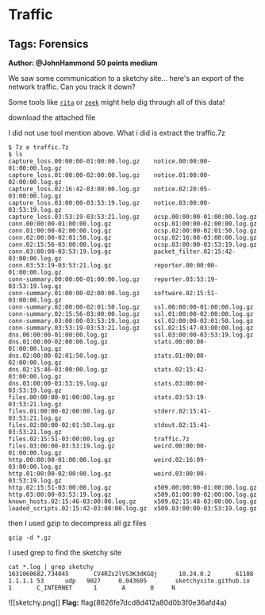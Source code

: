 # Traffic
## Tags: Forensics
**Author: @JohnHammond**
**50 points medium**

We saw some communication to a sketchy site... here's an export of the network traffic. Can you track it down?  
  
Some tools like [`rita`](https://github.com/activecm/rita) or [`zeek`](https://github.com/zeek/zeek) might help dig through all of this data!

download the attached file

I did not use tool mention above. What i did is extract the traffic.7z
```console
$ 7z e traffic.7z
$ ls
capture_loss.00:00:00-01:00:00.log.gz    notice.00:00:00-01:00:00.log.gz
capture_loss.01:00:00-02:00:00.log.gz    notice.01:00:00-02:00:00.log.gz
capture_loss.02:16:42-03:00:00.log.gz    notice.02:20:05-03:00:00.log.gz
capture_loss.03:00:00-03:53:19.log.gz    notice.03:00:00-03:53:19.log.gz
capture_loss.03:53:19-03:53:21.log.gz    ocsp.00:00:00-01:00:00.log.gz
conn.00:00:00-01:00:00.log.gz            ocsp.01:00:00-02:00:00.log.gz
conn.01:00:00-02:00:00.log.gz            ocsp.02:00:00-02:01:50.log.gz
conn.02:00:00-02:01:50.log.gz            ocsp.02:16:08-03:00:00.log.gz
conn.02:15:56-03:00:00.log.gz            ocsp.03:00:00-03:53:19.log.gz
conn.03:00:00-03:53:19.log.gz            packet_filter.02:15:42-03:00:00.log.gz
conn.03:53:19-03:53:21.log.gz            reporter.00:00:00-01:00:00.log.gz
conn-summary.00:00:00-01:00:00.log.gz    reporter.03:53:19-03:53:19.log.gz
conn-summary.01:00:00-02:00:00.log.gz    software.02:15:51-03:00:00.log.gz
conn-summary.02:00:00-02:01:50.log.gz    ssl.00:00:00-01:00:00.log.gz
conn-summary.02:15:56-03:00:00.log.gz    ssl.01:00:00-02:00:00.log.gz
conn-summary.03:00:00-03:53:19.log.gz    ssl.02:00:00-02:01:50.log.gz
conn-summary.03:53:19-03:53:21.log.gz    ssl.02:15:47-03:00:00.log.gz
dns.00:00:00-01:00:00.log.gz             ssl.03:00:00-03:53:19.log.gz
dns.01:00:00-02:00:00.log.gz             stats.00:00:00-01:00:00.log.gz
dns.02:00:00-02:01:50.log.gz             stats.01:00:00-02:00:00.log.gz
dns.02:15:46-03:00:00.log.gz             stats.02:15:42-03:00:00.log.gz
dns.03:00:00-03:53:19.log.gz             stats.03:00:00-03:53:19.log.gz
files.00:00:00-01:00:00.log.gz           stats.03:53:19-03:53:21.log.gz
files.01:00:00-02:00:00.log.gz           stderr.02:15:41-03:53:21.log.gz
files.02:00:00-02:01:50.log.gz           stdout.02:15:41-03:53:21.log.gz
files.02:15:51-03:00:00.log.gz           traffic.7z
files.03:00:00-03:53:19.log.gz           weird.00:00:00-01:00:00.log.gz
http.00:00:00-01:00:00.log.gz            weird.02:16:09-03:00:00.log.gz
http.01:00:00-02:00:00.log.gz            weird.03:00:00-03:53:19.log.gz
http.02:15:51-03:00:00.log.gz            x509.00:00:00-01:00:00.log.gz
http.03:00:00-03:53:19.log.gz            x509.01:00:00-02:00:00.log.gz
known_hosts.02:15:46-03:00:00.log.gz     x509.02:15:48-03:00:00.log.gz
loaded_scripts.02:15:42-03:00:00.log.gz  x509.03:00:00-03:53:19.log.gz
```
then I used gzip to decompress all gz files
```console
gzip -d *.gz
```
I used grep to find the sketchy site
```console
cat *.log | grep sketchy
1631060682.734045       CV4RZs2lVS3K3dKGQj      10.24.0.2       61108   1.1.1.1 53      udp   9027     0.043605        sketchysite.github.io   1       C_INTERNET      1       A       0     N
```
![[sketchy.png]]
**Flag:** flag{8626fe7dcd8d412a80d0b3f0e36afd4a}
